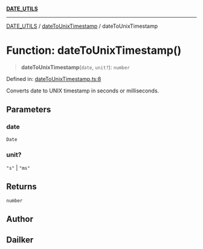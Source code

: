 [**DATE_UTILS**](../../README.md)

***

[DATE_UTILS](../../README.md) / [dateToUnixTimestamp](../README.md) / dateToUnixTimestamp

# Function: dateToUnixTimestamp()

> **dateToUnixTimestamp**(`date`, `unit?`): `number`

Defined in: [dateToUnixTimestamp.ts:8](https://github.com/dailker/everyutil/blob/c1119b9befc384594ad07b4277ef37c36f79d0c2/src/date/dateToUnixTimestamp.ts#L8)

Converts date to UNIX timestamp in seconds or milliseconds.

## Parameters

### date

`Date`

### unit?

`"s"` | `"ms"`

## Returns

`number`

## Author

## Dailker
